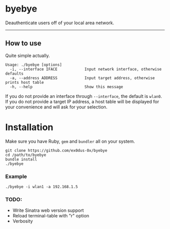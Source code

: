 # byebye
Deauthenticate users off of your local area network.

---

## How to use

Quite simple actually.

    Usage: ./byebye [options]
      -i, --interface IFACE            Input network interface, otherwise defaults
      -a, --address ADDRESS            Input target address, otherwise prints host table
      -h, --help                       Show this message

If you do not provide an interface through `--interface`, the default is `wlan0`. If you do not provide a target IP address, a host table will be displayed for your convenience and will ask for your selection.

# Installation

Make sure you have Ruby, `gem` and `bundler` all on your system.

    git clone https://github.com/ex0dus-0x/byebye
    cd /path/to/byebye
    bundle install
    ./byebye


### Example

    ./byebye -i wlan1 -a 192.168.1.5

### TODO:

* Write Sinatra web version support
* Reload terminal-table with "r" option
* Verbosity
    